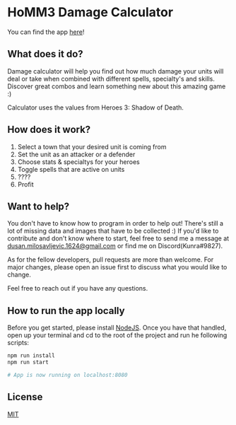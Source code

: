 # HoMM3 Damage Calculator

You can find the app <a href="https://dusanmilosavljevic1624.github.io/homm3-calc/" target="_blank">here</a>[]()!

## What does it do?
Damage calculator will help you find out how much damage your units will deal or take when combined with different spells, specialty's and skills. Discover great combos and learn something new about this amazing game :)

Calculator uses the values from Heroes 3: Shadow of Death.

## How does it work?
1. Select a town that your desired unit is coming from
2. Set the unit as an attacker or a defender
3. Choose stats & specialtys for your heroes
4. Toggle spells that are active on units
5. ????
6. Profit

## Want to help?
You don't have to know how to program in order to help out! There's still a lot of missing data and images that have to be collected :) If you'd like to contribute and don't know where to start, feel free to send me a message at dusan.milosavljevic.1624@gmail.com or find me on Discord(Kunra#9827).

As for the fellow developers, pull requests are more than welcome. For major changes, please open an issue first to discuss what you would like to change.

Feel free to reach out if you have any questions.

## How to run the app locally
Before you get started, please install <a href="https://nodejs.org/en/download/" target="_blank">NodeJS</a>. Once you have that handled, open up your terminal and cd to the root of the project and run he following scripts: 
```python
npm run install
npm run start

# App is now running on localhost:8080
```

## License
[MIT](https://choosealicense.com/licenses/mit/)